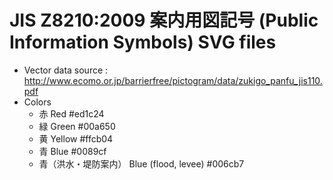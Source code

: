 # JIS Z8210:2009 案内用図記号 (Public Information Symbols) SVG files

 * Vector data source : http://www.ecomo.or.jp/barrierfree/pictogram/data/zukigo_panfu_jis110.pdf
 * Colors
   * 赤 Red #ed1c24
   * 緑 Green #00a650
   * 黄 Yellow #ffcb04
   * 青 Blue #0089cf
   * 青（洪水・堤防案内） Blue (flood, levee) #006cb7
